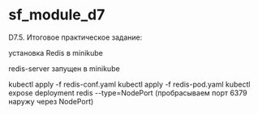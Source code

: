 # sf_module_d7
D7.5. Итоговое практическое задание:

установка Redis в minikube

redis-server запущен в minikube

kubectl apply -f redis-conf.yaml
kubectl apply -f redis-pod.yaml
kubectl expose deployment redis --type=NodePort (пробрасываем порт 6379 наружу через NodePort)


